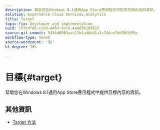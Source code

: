 ```yaml
---
description: 幫助您在Windows 8.1通用App Store應用程式中提供目標內容的資訊。
solution: Experience Cloud Services,Analytics
title: Target
topic-fix: Developer and implementation
uuid: c57bdf85-c1a9-446d-9ec9-4a483b189522
source-git-commit: 5434d8809aac11b4ad6dd1a3c74dae7dd98f095a
workflow-type: tm+mt
source-wordcount: '32'
ht-degree: 18%

---
```



# 目標{#target}

幫助您在Windows 8.1通用App Store應用程式中提供目標內容的資訊。

## 其他資訊

+ [Target 方法](/help/windows-appstore/target/target-methods.md)
